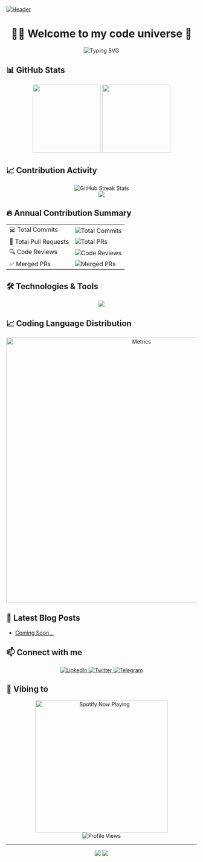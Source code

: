 [![Header](https://github.com/federalbyro/federalbyro/blob/main/assets/imba.gif)](https://www.youtube.com/watch?v=f97W-nveCOM&t=1304s&ab_channel=Hotdogster)

# <div align="center">👨‍💻 Welcome to my code universe 🚀</div>

<div align="center">
  <img src="https://readme-typing-svg.herokuapp.com?font=Fira+Code&size=25&duration=3000&pause=1000&color=00FF00&center=true&vCenter=true&random=false&width=500&lines=Full-Stack+Developer;Code+Artist;Problem+Solver;Commit+Master" alt="Typing SVG" />
</div>

## 📊 GitHub Stats

<div align="center">
  <img height="180em" src="https://github-readme-stats.vercel.app/api?username=federalbyro&show_icons=true&theme=radical&include_all_commits=true&count_private=true&hide_border=true"/>
  <img height="180em" src="https://github-readme-stats.vercel.app/api/top-langs/?username=federalbyro&layout=compact&langs_count=7&theme=radical&hide_border=true"/>
</div>

## 📈 Contribution Activity

<div align="center">
  <img src="https://github-readme-streak-stats.herokuapp.com/?user=federalbyro&theme=radical&hide_border=true" alt="GitHub Streak Stats"/>
</div>

<div align="center">
  <a href="https://github.com/federalbyro">
    <img src="https://github-profile-summary-cards.vercel.app/api/cards/profile-details?username=federalbyro&theme=radical" />
  </a>
</div>

## 🔥 Annual Contribution Summary

<table>
  <tr>
    <td>💻 Total Commits</td>
    <td>
      <img src="https://img.shields.io/badge/dynamic/json?color=brightgreen&label=Commits&query=%24.totalContributions&url=https%3A%2F%2Fgithub-readme-streak-stats.herokuapp.com%2F%3Fuser%3Dfederalbyro%26type%3Djson" alt="Total Commits"/>
    </td>
  </tr>
  <tr>
    <td>🔀 Total Pull Requests</td>
    <td>
      <img src="https://img.shields.io/badge/dynamic/json?color=blue&label=Pull%20Requests&query=%24.totalPullRequests&url=https%3A%2F%2Fapi.github-star-counter.workers.dev%2Fuser%2Ffederalbyro" alt="Total PRs"/>
    </td>
  </tr>
  <tr>
    <td>🔍 Code Reviews</td>
    <td>
      <img src="https://img.shields.io/badge/dynamic/json?color=blueviolet&label=Reviews&query=%24.totalCodeReviews&url=https%3A%2F%2Fapi.github-star-counter.workers.dev%2Fuser%2Ffederalbyro" alt="Code Reviews"/>
    </td>
  </tr>
  <tr>
    <td>✅ Merged PRs</td>
    <td>
      <img src="https://img.shields.io/badge/dynamic/json?color=orange&label=Merged%20PRs&query=%24.totalMergedPRs&url=https%3A%2F%2Fapi.github-star-counter.workers.dev%2Fuser%2Ffederalbyro" alt="Merged PRs"/>
    </td>
  </tr>
</table>

## 🛠️ Technologies & Tools

<div align="center">
  <img src="https://skillicons.dev/icons?i=js,ts,react,vue,nodejs,python,go,docker,kubernetes,aws,gcp,git" />
</div>

## 📈 Coding Language Distribution

<div align="center">
  <img src="https://github.com/federalbyro/federalbyro/blob/main/github-metrics.svg" alt="Metrics" width="700">
</div>

## 📝 Latest Blog Posts

<!-- BLOG-POST-LIST:START -->
- [Coming Soon...]()
<!-- BLOG-POST-LIST:END -->

## 📫 Connect with me

<div align="center">
  <a href="https://linkedin.com/in/your-linkedin">
    <img src="https://img.shields.io/badge/LinkedIn-0077B5?style=for-the-badge&logo=linkedin&logoColor=white" alt="LinkedIn"/>
  </a>
  <a href="https://twitter.com/your-twitter">
    <img src="https://img.shields.io/badge/Twitter-1DA1F2?style=for-the-badge&logo=twitter&logoColor=white" alt="Twitter"/>
  </a>
  <a href="https://t.me/your-telegram">
    <img src="https://img.shields.io/badge/Telegram-2CA5E0?style=for-the-badge&logo=telegram&logoColor=white" alt="Telegram"/>
  </a>
</div>

## 🎵 Vibing to

<div align="center">
  <img src="https://spotify-github-profile.vercel.app/api/view?uid=YOUR_SPOTIFY_ID&cover_image=true&theme=novatorem" alt="Spotify Now Playing" width="350"/>
</div>

<div align="center">
  <img src="https://komarev.com/ghpvc/?username=federalbyro&style=for-the-badge&color=red" alt="Profile Views"/>
</div>

---

<div align="center">
  <img src="https://forthebadge.com/images/badges/built-with-love.svg" />
  <img src="https://forthebadge.com/images/badges/powered-by-coffee.svg" />
</div>
